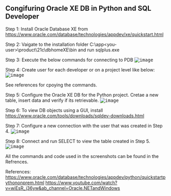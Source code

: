 ## Congifuring Oracle XE DB in Python and SQL Developer

Step 1: Install Oracle Database XE from https://www.oracle.com/database/technologies/appdev/xe/quickstart.html

Step 2: Vaigate to the installation folder C:\app\<you-user>\product\21c\dbhomeXE\bin and run sqlplus.exe

Step 3: Execute the below commands for connecting to PDB
<kbd>![image](https://user-images.githubusercontent.com/64169078/144718895-b6849a80-5bb0-4190-910e-da0e21095a06.png)

Step 4: Create user for each developer or on a project level like below:
<kbd>![image](https://user-images.githubusercontent.com/64169078/144719061-6f982819-bf2b-4f6c-b9ce-8290c1129030.png)

See references for cpoying the commands.

Step 5: Configure the Oracle XE DB for the Python project. Cretae a new table, insert data and verify if its retrievable.
<kbd>![image](https://user-images.githubusercontent.com/64169078/144719108-e080a0c4-6897-4783-ae4a-477592591ab7.png)

Step 6: To view DB objects using a GUI, install https://www.oracle.com/tools/downloads/sqldev-downloads.html

Step 7: Configure a new connection with the user that was created in Step 4. 
<kbd>![image](https://user-images.githubusercontent.com/64169078/144719755-42c4e4fe-7d5d-42c5-a07c-cfeaacc64fe3.png)

Step 8: Connect and run SELECT to view the table created in Step 5.
<kbd>![image](https://user-images.githubusercontent.com/64169078/144719809-4f126f20-5def-41bc-a673-d680f314849d.png)

All the commands and code used in the screenshots can be found in the Refrences.

References:
https://www.oracle.com/database/technologies/appdev/python/quickstartpythononprem.html
https://www.youtube.com/watch?v=wiEsR_j36yw&ab_channel=Oracle.NETandWindows

